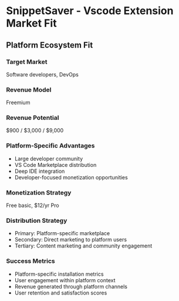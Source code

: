 # SnippetSaver - Vscode Extension Market Fit

## Platform Ecosystem Fit

### Target Market
Software developers, DevOps

### Revenue Model
Freemium

### Revenue Potential
$900 / $3,000 / $9,000

### Platform-Specific Advantages
- Large developer community
- VS Code Marketplace distribution
- Deep IDE integration
- Developer-focused monetization opportunities

### Monetization Strategy
Free basic, $12/yr Pro

### Distribution Strategy
- Primary: Platform-specific marketplace
- Secondary: Direct marketing to platform users
- Tertiary: Content marketing and community engagement

### Success Metrics
- Platform-specific installation metrics
- User engagement within platform context
- Revenue generated through platform channels
- User retention and satisfaction scores

